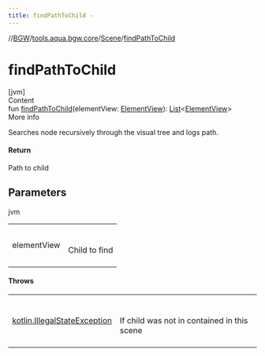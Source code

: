```yaml
---
title: findPathToChild -
---
```

//[BGW](../../../index.md)/[tools.aqua.bgw.core](../index.md)/[Scene](index.md)/[findPathToChild](find-path-to-child.md)



# findPathToChild  
[jvm]  
Content  
fun [findPathToChild](find-path-to-child.md)(elementView: [ElementView](../../tools.aqua.bgw.elements/-element-view/index.md)): [List](https://kotlinlang.org/api/latest/jvm/stdlib/kotlin.collections/-list/index.html)<[ElementView](../../tools.aqua.bgw.elements/-element-view/index.md)>  
More info  


Searches node recursively through the visual tree and logs path.



#### Return  


Path to child



## Parameters  
  
jvm  
  
| | |
|---|---|
| <a name="tools.aqua.bgw.core/Scene/findPathToChild/#tools.aqua.bgw.elements.ElementView/PointingToDeclaration/"></a>elementView| <a name="tools.aqua.bgw.core/Scene/findPathToChild/#tools.aqua.bgw.elements.ElementView/PointingToDeclaration/"></a><br><br>Child to find<br><br>|
  


#### Throws  
  
| | |
|---|---|
| <a name="tools.aqua.bgw.core/Scene/findPathToChild/#tools.aqua.bgw.elements.ElementView/PointingToDeclaration/"></a>[kotlin.IllegalStateException](https://kotlinlang.org/api/latest/jvm/stdlib/kotlin/-illegal-state-exception/index.html)| <a name="tools.aqua.bgw.core/Scene/findPathToChild/#tools.aqua.bgw.elements.ElementView/PointingToDeclaration/"></a><br><br>If child was not in contained in this scene<br><br>|
  



